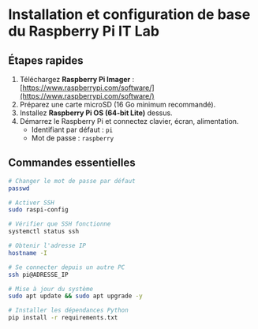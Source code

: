 # Installation et configuration de base du Raspberry Pi IT Lab

## Étapes rapides

1. Téléchargez **Raspberry Pi Imager** : [https://www.raspberrypi.com/software/](https://www.raspberrypi.com/software/)  
2. Préparez une carte microSD (16 Go minimum recommandé).  
3. Installez **Raspberry Pi OS (64-bit Lite)** dessus.  
4. Démarrez le Raspberry Pi et connectez clavier, écran, alimentation.  
   - Identifiant par défaut : `pi`  
   - Mot de passe : `raspberry`  


## Commandes essentielles

```bash
# Changer le mot de passe par défaut
passwd

# Activer SSH
sudo raspi-config

# Vérifier que SSH fonctionne
systemctl status ssh

# Obtenir l'adresse IP
hostname -I

# Se connecter depuis un autre PC
ssh pi@ADRESSE_IP

# Mise à jour du système
sudo apt update && sudo apt upgrade -y

# Installer les dépendances Python
pip install -r requirements.txt